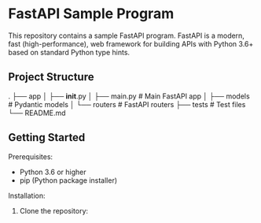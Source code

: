 FastAPI Sample Program
======================

This repository contains a sample FastAPI program. FastAPI is a modern, fast (high-performance), web framework for building APIs with Python 3.6+ based on standard Python type hints.

Project Structure
-----------------

.
├── app
│   ├── __init__.py
│   ├── main.py        # Main FastAPI app
│   ├── models         # Pydantic models
│   └── routers        # FastAPI routers
├── tests              # Test files
└── README.md

Getting Started
---------------

Prerequisites:

- Python 3.6 or higher
- pip (Python package installer)

Installation:

1. Clone the repository:
